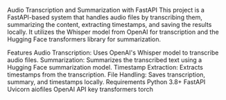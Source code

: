 Audio Transcription and Summarization with FastAPI
This project is a FastAPI-based system that handles audio files by transcribing them, summarizing the content, extracting timestamps, and saving the results locally. It utilizes the Whisper model from OpenAI for transcription and the Hugging Face transformers library for summarization.

Features
Audio Transcription: Uses OpenAI's Whisper model to transcribe audio files.
Summarization: Summarizes the transcribed text using a Hugging Face summarization model.
Timestamp Extraction: Extracts timestamps from the transcription.
File Handling: Saves transcription, summary, and timestamps locally.
Requirements
Python 3.8+
FastAPI
Uvicorn
aiofiles
OpenAI API key
transformers
torch
